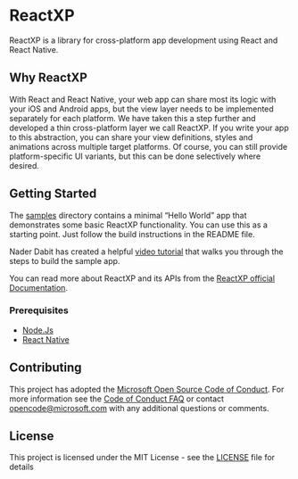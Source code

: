 # ReactXP
ReactXP is a library for cross-platform app development using React and React Native.  

## Why ReactXP
With React and React Native, your web app can share most its logic with your iOS and Android apps, but the view layer needs to be implemented separately for each platform. We have taken this a step further and developed a thin cross-platform layer we call ReactXP. If you write your app to this abstraction, you can share your view definitions, styles and animations across multiple target platforms. Of course, you can still provide platform-specific UI variants, but this can be done selectively where desired. 

## Getting Started
The [samples](/samples) directory contains a minimal “Hello World” app that demonstrates some basic ReactXP functionality. You can use this as a starting point. Just follow the build instructions in the README file.

Nader Dabit has created a helpful [video tutorial](https://medium.com/@dabit3/reactxp-first-look-d3dd1d08febd) that walks you through the steps to build the sample app.

You can read more about ReactXP and its APIs from the [ReactXP official Documentation](https://microsoft.github.io/reactxp/docs/getting-started.html).

### Prerequisites
* [Node.Js](https://nodejs.org/)
* [React Native](https://facebook.github.io/react-native/)

## Contributing

This project has adopted the [Microsoft Open Source Code of Conduct](https://opensource.microsoft.com/codeofconduct/). For more information see the [Code of Conduct FAQ](https://opensource.microsoft.com/codeofconduct/faq/) or contact [opencode@microsoft.com](mailto:opencode@microsoft.com) with any additional questions or comments.

## License
This project is licensed under the MIT License - see the [LICENSE](LICENSE) file for details

